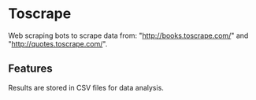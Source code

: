 # Toscrape
Web scraping bots to scrape data from: "http://books.toscrape.com/" and "http://quotes.toscrape.com/". 

## Features
Results are stored in CSV files for data analysis.
